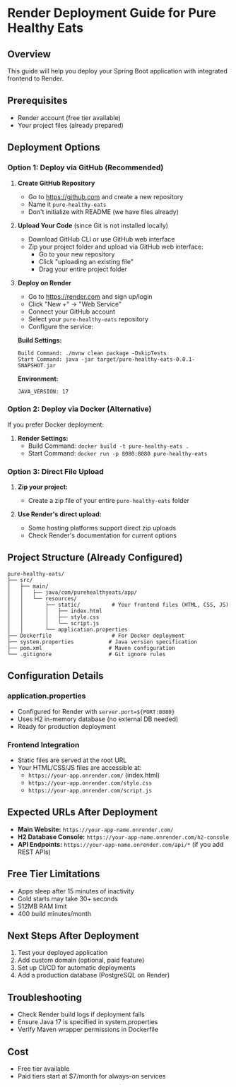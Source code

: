 # Render Deployment Guide for Pure Healthy Eats

## Overview
This guide will help you deploy your Spring Boot application with integrated frontend to Render.

## Prerequisites
- Render account (free tier available)
- Your project files (already prepared)

## Deployment Options

### Option 1: Deploy via GitHub (Recommended)

1. **Create GitHub Repository**
   - Go to https://github.com and create a new repository
   - Name it `pure-healthy-eats`
   - Don't initialize with README (we have files already)

2. **Upload Your Code** (since Git is not installed locally)
   - Download GitHub CLI or use GitHub web interface
   - Zip your project folder and upload via GitHub web interface:
     - Go to your new repository
     - Click "uploading an existing file"
     - Drag your entire project folder

3. **Deploy on Render**
   - Go to https://render.com and sign up/login
   - Click "New +" → "Web Service"
   - Connect your GitHub account
   - Select your `pure-healthy-eats` repository
   - Configure the service:

   **Build Settings:**
   ```
   Build Command: ./mvnw clean package -DskipTests
   Start Command: java -jar target/pure-healthy-eats-0.0.1-SNAPSHOT.jar
   ```

   **Environment:**
   ```
   JAVA_VERSION: 17
   ```

### Option 2: Deploy via Docker (Alternative)

If you prefer Docker deployment:

1. **Render Settings:**
   - Build Command: `docker build -t pure-healthy-eats .`
   - Start Command: `docker run -p 8080:8080 pure-healthy-eats`

### Option 3: Direct File Upload

1. **Zip your project:**
   - Create a zip file of your entire `pure-healthy-eats` folder
   
2. **Use Render's direct upload:**
   - Some hosting platforms support direct zip uploads
   - Check Render's documentation for current options

## Project Structure (Already Configured)
```
pure-healthy-eats/
├── src/
│   ├── main/
│   │   ├── java/com/purehealthyeats/app/
│   │   └── resources/
│   │       ├── static/          # Your frontend files (HTML, CSS, JS)
│   │       │   ├── index.html
│   │       │   ├── style.css
│   │       │   └── script.js
│   │       └── application.properties
├── Dockerfile                   # For Docker deployment
├── system.properties           # Java version specification
├── pom.xml                     # Maven configuration
└── .gitignore                  # Git ignore rules
```

## Configuration Details

### application.properties
- Configured for Render with `server.port=${PORT:8080}`
- Uses H2 in-memory database (no external DB needed)
- Ready for production deployment

### Frontend Integration
- Static files are served at the root URL
- Your HTML/CSS/JS files are accessible at:
  - `https://your-app.onrender.com/` (index.html)
  - `https://your-app.onrender.com/style.css`
  - `https://your-app.onrender.com/script.js`

## Expected URLs After Deployment
- **Main Website:** `https://your-app-name.onrender.com/`
- **H2 Database Console:** `https://your-app-name.onrender.com/h2-console`
- **API Endpoints:** `https://your-app-name.onrender.com/api/*` (if you add REST APIs)

## Free Tier Limitations
- Apps sleep after 15 minutes of inactivity
- Cold starts may take 30+ seconds
- 512MB RAM limit
- 400 build minutes/month

## Next Steps After Deployment
1. Test your deployed application
2. Add custom domain (optional, paid feature)
3. Set up CI/CD for automatic deployments
4. Add a production database (PostgreSQL on Render)

## Troubleshooting
- Check Render build logs if deployment fails
- Ensure Java 17 is specified in system.properties
- Verify Maven wrapper permissions in Dockerfile

## Cost
- Free tier available
- Paid tiers start at $7/month for always-on services
